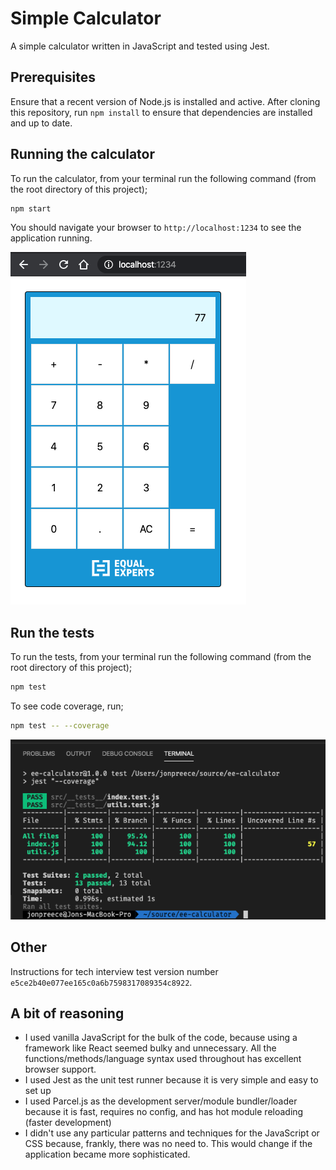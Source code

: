 # Simple Calculator

A simple calculator written in JavaScript and tested using Jest.

## Prerequisites

Ensure that a recent version of Node.js is installed and active. After cloning this repository, run `npm install` to ensure that dependencies are installed and up to date.

## Running the calculator

To run the calculator, from your terminal run the following command (from the root directory of this project);

```bash
npm start
```

You should navigate your browser to `http://localhost:1234` to see the application running.

![Simple Calculator](./docs/calculator.png)

## Run the tests

To run the tests, from your terminal run the following command (from the root directory of this project);

```bash
npm test
```

To see code coverage, run;

```bash
npm test -- --coverage
```

![Code Coverage](./docs/coverage.png)

## Other

Instructions for tech interview test version number `e5ce2b40e077ee165c0a6b7598317089354c8922`.

## A bit of reasoning

- I used vanilla JavaScript for the bulk of the code, because using a framework like React seemed bulky and unnecessary. All the functions/methods/language syntax used throughout has excellent browser support.
- I used Jest as the unit test runner because it is very simple and easy to set up
- I used Parcel.js as the development server/module bundler/loader because it is fast, requires no config, and has hot module reloading (faster development)
- I didn't use any particular patterns and techniques for the JavaScript or CSS because, frankly, there was no need to. This would change if the application became more sophisticated.
